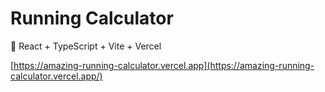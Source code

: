 # Running Calculator

🚀 React + TypeScript + Vite + Vercel

[https://amazing-running-calculator.vercel.app](https://amazing-running-calculator.vercel.app/)
